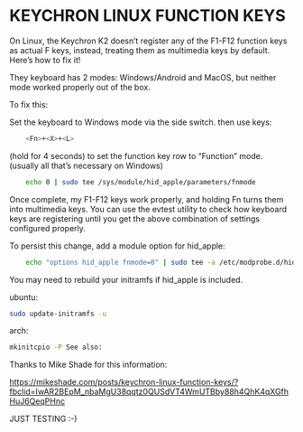 # KEYCHRON LINUX FUNCTION KEYS
On Linux, the Keychron K2 doesn’t register any of
the F1-F12 function keys as actual F keys, instead, treating them as multimedia
keys by default. Here’s how to fix it!

They keyboard has 2 modes: Windows/Android and MacOS, but neither mode worked
properly out of the box.

To fix this:

Set the keyboard to Windows mode via the side switch. then use  keys:
```bash
    <Fn>+<X>+<L>
```
(hold for 4 seconds) to set the function key row to “Function” mode. (usually
all that’s necessary on Windows)

```bash
    echo 0 | sudo tee /sys/module/hid_apple/parameters/fnmode
```

Once complete, my F1-F12 keys work properly, and holding Fn turns them into
multimedia keys. You can use the evtest utility to check how keyboard keys are
registering until you get the above combination of settings configured properly.

To persist this change, add a module option for hid_apple:

```bash
    echo "options hid_apple fnmode=0" | sudo tee -a /etc/modprobe.d/hid_apple.conf
```

You may need to rebuild your initramfs if hid_apple is included.

ubuntu:
```bash
sudo update-initramfs -u
```

arch:
```bash
mkinitcpio -P See also:
```

Thanks to Mike Shade for this information:

https://mikeshade.com/posts/keychron-linux-function-keys/?fbclid=IwAR2BEpM_nbaMgU38qqtz0QUSdVT4WmUTBby88h4QhK4qXGfhHuJ6QeqPHnc

JUST TESTING :-)
